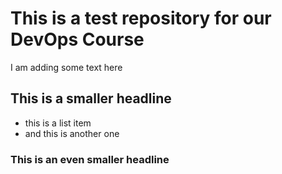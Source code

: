 # This is a test repository for our DevOps Course

I am adding some text here

## This is a smaller headline

* this is a list item
* and this is another one

### This is an even smaller headline


